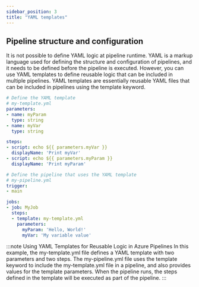 ```yaml
---
sidebar_position: 3
title: "YAML templates"
---
```


## Pipeline structure and configuration
It is not possible to define YAML logic at pipeline runtime. YAML is a markup language used for defining the structure and configuration of pipelines, and it needs to be defined before the pipeline is executed.
However, you can use YAML templates to define reusable logic that can be included in multiple pipelines. YAML templates are essentially reusable YAML files that can be included in pipelines using the template keyword.

```yaml
# Define the YAML template
# my-template.yml
parameters:
- name: myParam
  type: string
- name: myVar
  type: string

steps:
- script: echo ${{ parameters.myVar }}
  displayName: 'Print myVar'
- script: echo ${{ parameters.myParam }}
  displayName: 'Print myParam'

# Define the pipeline that uses the YAML template
# my-pipeline.yml
trigger:
- main

jobs:
- job: MyJob
  steps:
  - template: my-template.yml
    parameters:
      myParam: 'Hello, World!'
      myVar: 'My variable value'

```
:::note Using YAML Templates for Reusable Logic in Azure Pipelines
In this example, the my-template.yml file defines a YAML template with two parameters and two steps. The my-pipeline.yml file uses the template keyword to include the my-template.yml file in a pipeline, and also provides values for the template parameters. When the pipeline runs, the steps defined in the template will be executed as part of the pipeline.
:::
